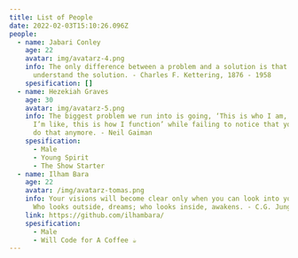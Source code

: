 ```yaml
---
title: List of People
date: 2022-02-03T15:10:26.096Z
people:
  - name: Jabari Conley
    age: 22
    avatar: img/avatarz-4.png
    info: The only difference between a problem and a solution is that people
      understand the solution. - Charles F. Kettering, 1876 - 1958
    spesification: []
  - name: Hezekiah Graves
    age: 30
    avatar: img/avatarz-5.png
    info: The biggest problem we run into is going, ‘This is who I am, this is what
      I’m like, this is how I function’ while failing to notice that you don’t
      do that anymore. - Neil Gaiman
    spesification:
      - Male
      - Young Spirit
      - The Show Starter
  - name: Ilham Bara
    age: 22
    avatar: /img/avatarz-tomas.png
    info: Your visions will become clear only when you can look into your own heart.
      Who looks outside, dreams; who looks inside, awakens. - C.G. Jung
    link: https://github.com/ilhambara/
    spesification:
      - Male
      - Will Code for A Coffee ☕️
---
```

